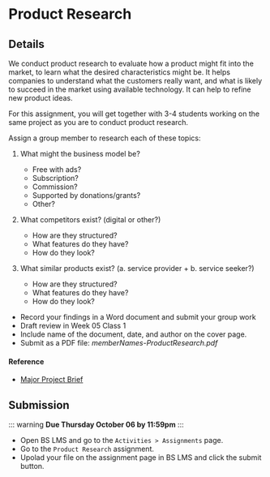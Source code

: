 # Product Research

## Details

We conduct product research to evaluate how a product might fit into the market, to learn what the desired characteristics might be. It helps companies to understand what the customers really want, and what is likely to succeed in the market using available technology. It can help to refine new product ideas.

For this assignment, you will get together with 3-4 students working on the same project as you are to conduct product research.

Assign a group member to research each of these topics:

1. What might the business model be?
    - Free with ads?
    - Subscription?
    - Commission?
    - Supported by donations/grants?
    - Other?

2. What competitors exist? (digital or other?)
    - How are they structured?
    - What features do they have?
    - How do they look?

3. What similar products exist? (a. service provider + b. service seeker?)
    - How are they structured?
    - What features do they have?
    - How do they look?


- Record your findings in a Word document and submit your group work 
- Draft review in Week 05 Class 1
- Include name of the document, date, and author on the cover page.
- Submit as a PDF file: _memberNames-ProductResearch.pdf_


#### Reference
-  [Major Project Brief](https://mad9034.github.io/f2022/assignments/project-brief.html)



## Submission

::: warning
**Due Thursday October 06 by 11:59pm**
:::

- Open BS LMS and go to the `Activities > Assignments` page.
- Go to the `Product Research` assignment.
- Upolad your file on the assignment page in BS LMS and click the submit button.